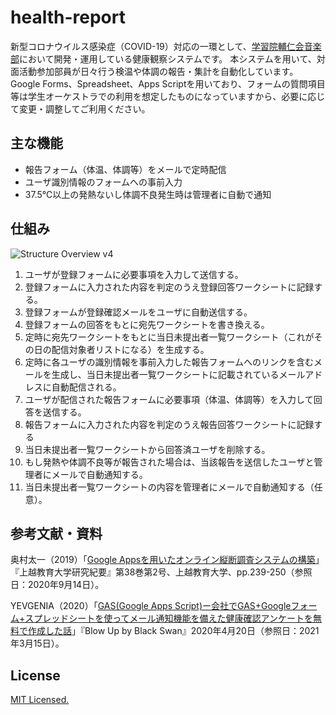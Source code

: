 # health-report
新型コロナウイルス感染症（COVID-19）対応の一環として、[学習院輔仁会音楽部](https://www.ongakubu.org)において開発・運用している健康観察システムです。
本システムを用いて、対面活動参加部員が日々行う検温や体調の報告・集計を自動化しています。
Google Forms、Spreadsheet、Apps Scriptを用いており、フォームの質問項目等は学生オーケストラでの利用を想定したものになっていますから、必要に応じて変更・調整してご利用ください。

## 主な機能
* 報告フォーム（体温、体調等）をメールで定時配信
* ユーザ識別情報のフォームへの事前入力
* 37.5℃以上の発熱ないし体調不良発生時は管理者に自動で通知

## 仕組み
![Structure Overview v4](https://user-images.githubusercontent.com/73869913/132485568-90b1d443-1ef8-468e-a6d1-f19cd706eefa.jpg)


1. ユーザが登録フォームに必要事項を入力して送信する。
2. 登録フォームに入力された内容を判定のうえ登録回答ワークシートに記録する。
3. 登録フォームが登録確認メールをユーザに自動送信する。
4. 登録フォームの回答をもとに宛先ワークシートを書き換える。
5. 定時に宛先ワークシートをもとに当日未提出者一覧ワークシート（これがその日の配信対象者リストになる）を生成する。
6. 定時に各ユーザの識別情報を事前入力した報告フォームへのリンクを含むメールを生成し、当日未提出者一覧ワークシートに記載されているメールアドレスに自動配信される。
7. ユーザが配信された報告フォームに必要事項（体温、体調等）を入力して回答を送信する。
8. 報告フォームに入力された内容を判定のうえ報告回答ワークシートに記録する
9. 当日未提出者一覧ワークシートから回答済ユーザを削除する。
10. もし発熱や体調不良等が報告された場合は、当該報告を送信したユーザと管理者にメールで自動通知する。
11. 当日未提出者一覧ワークシートの内容を管理者にメールで自動通知する（任意）。

## 参考文献・資料
奥村太一（2019）「[Google Appsを用いたオンライン縦断調査システムの構築](https://hdl.handle.net/10513/00007954)」『上越教育大学研究紀要』第38巻第2号、上越教育大学、pp.239-250（参照日：2020年9月14日）。

YEVGENIA（2020）「[GAS(Google Apps Script)ー会社でGAS+Googleフォーム+スプレッドシートを使ってメール通知機能を備えた健康確認アンケートを無料で作成した話](https://blowup-bbs.com/gas-googleform-spreadsheet-helthsheet/)」『Blow Up by Black Swan』2020年4月20日（参照日：2021年3月15日）。

## License
[MIT Licensed.](https://github.com/ongakubu/health-report/blob/main/LICENSE)
